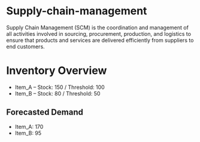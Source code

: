 # Supply-chain-management
Supply Chain Management (SCM) is the coordination and management of all activities involved in sourcing, procurement, production, and logistics to ensure that products and services are delivered efficiently from suppliers to end customers.
<!DOCTYPE html>  
<html>  
<head>  
<title>  
Supply Chain Dashboard  
</title>  
</head>  
<body>  
<h1>  
Inventory Overview  
</h1>  
<ul>  
<li>  
Item_A – Stock: 150 / Threshold: 100  
   </li>  
   <li>  
    Item_B – Stock: 80 / Threshold: 50  
   </li>  
  </ul>  
  <h2>  
   Forecasted Demand  
  </h2>  
  <ul>  
   <li>  
    Item_A: 170  
   </li>  
   <li>  
    Item_B: 95  
   </li>  
  </ul>  
 </body>  
</html>   
